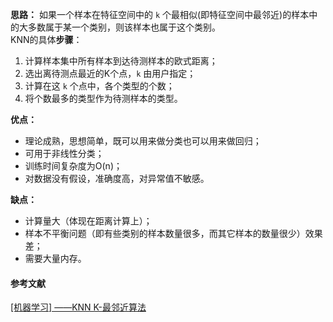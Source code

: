 **思路：** 如果一个样本在特征空间中的 `k` 个最相似(即特征空间中最邻近)的样本中的大多数属于某一个类别，则该样本也属于这个类别。   
KNN的具体**步骤**：
1. 计算样本集中所有样本到达待测样本的欧式距离；
2. 选出离待测点最近的K个点，`k` 由用户指定；
3. 计算在这 `k` 个点中，各个类型的个数；
4. 将个数最多的类型作为待测样本的类型。   
 
**优点：**   
- 理论成熟，思想简单，既可以用来做分类也可以用来做回归；
- 可用于非线性分类；
- 训练时间复杂度为O(n)；
- 对数据没有假设，准确度高，对异常值不敏感。

**缺点：**   
- 计算量大（体现在距离计算上）；
- 样本不平衡问题（即有些类别的样本数量很多，而其它样本的数量很少）效果差；
- 需要大量内存。   

#### 参考文献
[[机器学习] ——KNN K-最邻近算法](https://www.cnblogs.com/yushuo1990/p/5879341.html)   